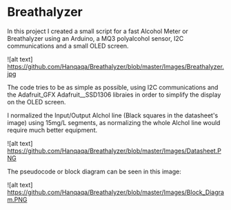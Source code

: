 # Breathalyzer
In this project I created a small script for a fast Alcohol Meter or Breathalyzer using an Arduino, a MQ3 polyalcohol sensor, I2C communications and a small OLED screen.

![alt text] https://github.com/Hanqaqa/Breathalyzer/blob/master/Images/Breathalyzer.jpg

The code tries to be as simple as possible, using I2C communications and the Adafruit_GFX Adafruit__SSD1306 libraies in order to simplify the display on the OLED screen.

I normalized the Input/Output Alchol line (Black squares in the datasheet's image) using 15mg/L segments, as normalizing the whole Alchol line would require much better equipment.

![alt text] https://github.com/Hanqaqa/Breathalyzer/blob/master/Images/Datasheet.PNG

The pseudocode or block diagram can be seen in this image:

![alt text] https://github.com/Hanqaqa/Breathalyzer/blob/master/Images/Block_Diagram.PNG

